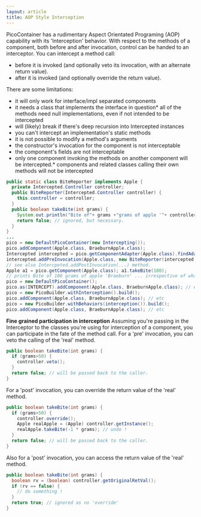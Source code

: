 ```yaml
---
layout: article
title: AOP Style Interception
---
```


PicoContainer has a rudimentary Aspect Orientated Programing (AOP) capability with its 'Interception' behavior. With respect to the methods of a component, both before and after invocation, control can be handed to an interceptor. You can intercept a method call:

-   before it is invoked (and optionally veto its invocation, with an alternate return value).
-   after it is invoked (and optionally override the return value).

There are some limitations:

-   it will only work for interface/impl separated components
-   it needs a class that implements the interface in question\* all of the methods need null implementations, even if not intended to be intercepted
-   will (likely) break if there's deep recursion into Intercepted instances
-   you can't intercept an implementation's static methods
-   it is not possible to modify a method's arguments
-   the constructor's invocation for the component is not interceptable
-   the component's fields are not interceptable
-   only one component invoking the methods on another component will be intercepted.\* components and related classes calling their own methods will not be intercepted

```java
public static class BiteReporter implements Apple {
  private Intercepted.Controller controller;
  public BiteReporter(Intercepted.Controller controller) {
    this.controller = controller;
  }
  public boolean takeBite(int grams) { 
    System.out.println("Bite of"+ grams +"grams of apple '"+ controller.getInstance().getName() +"'"); 
    return false; // ignored, but necessary. 
  } 
}
...
pico = new DefaultPicoContainer(new Intercepting());
pico.addComponent(Apple.class, BraeburnApple.class); 
Intercepted intercepted = pico.getComponentAdapter(Apple.class).findAdapterOfType(Intercepted.class); 
intercepted.addPreInvocation(Apple.class, new BiteReporter(intercepted.getController())); 
// see also Intercpeted.addPostInvocation(...) method. 
Apple a1 = pico.getComponent(Apple.class); a1.takeBite(100); 
// prints Bite of 100 grams of apple 'Braeburn' ... irrespective of what else Braeburn.takeBite(int) does.
pico = new DefaultPicoContainer();
pico.as(INTERCEPT).addComponent(Apple.class, BraeburnApple.class); // etc
pico = new PicoBuilder.withInterception().build();
pico.addComponent(Apple.class, BraeburnApple.class); // etc
pico = new PicoBuilder.withBehaviors(interception()).build();
pico.addComponent(Apple.class, BraeburnApple.class); // etc
```

**Fine grained participation in interception**
Assuming you're passing in the Interceptor to the classes you're using for interception of a component, you can participate in the fate of the method call. For a 'pre' invocation, you can veto the calling of the 'real' method.

```java
public boolean takeBite(int grams) { 
  if (grams>50) { 
    controller.veto(); 
  } 
  return false; // will be passed back to the caller. 
}
```

For a 'post' invocation, you can override the return value of the 'real' method.

```java
public boolean takeBite(int grams) { 
  if (grams>50) { 
    controller.override(); 
    Apple realApple = (Apple) controller.getInstance(); 
    realApple.takeBite(-1 * grams); // undo ! 
  } 
  return false; // will be passed back to the caller. 
}
```

Also for a 'post' invocation, you can access the return value of the 'real' method.

```java
public boolean takeBite(int grams) { 
  boolean rv = (boolean) controller.getOriginalRetVal(); 
  if (rv == false) { 
    // do something ! 
  } 
  return true; // ignored as no 'override' 
}
```